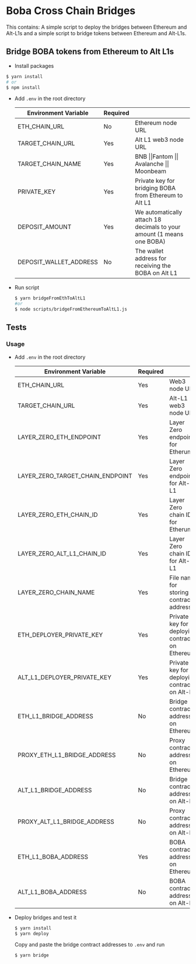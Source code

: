 # Boba Cross Chain Bridges

This contains: A simple script to deploy the bridges between Ethereum and Alt-L1s and a simple script to bridge tokens between Ethereum and Alt-L1s.

## Bridge BOBA tokens from Ethereum to Alt L1s

* Install packages

```bash
$ yarn install
# or 
$ npm install
```

* Add `.env` in the root directory

  | Environment Variable   | Required |                                                              |
  | ---------------------- | -------- | ------------------------------------------------------------ |
  | ETH_CHAIN_URL          | No       | Ethereum node URL                                            |
  | TARGET_CHAIN_URL       | Yes      | Alt L1 web3 node URL                                         |
  | TARGET_CHAIN_NAME      | Yes      | BNB \|\|Fantom \|\| Avalanche \|\| Moonbeam                  |
  | PRIVATE_KEY            | Yes      | Private key for bridging BOBA from Ethereum to Alt L1        |
  | DEPOSIT_AMOUNT         | Yes      | We automatically attach 18 decimals to your amount (1 means one BOBA) |
  | DEPOSIT_WALLET_ADDRESS | No       | The wallet address for receiving the BOBA on Alt L1          |

* Run script

  ```bash
  $ yarn bridgeFromEthToAltL1
  #or
  $ node scripts/bridgeFromEthereumToAltL1.js
  ```

## Tests

### Usage

* Add `.env` in the root directory

  | Environment Variable             | Required |                                                 |
  | -------------------------------- | -------- | ----------------------------------------------- |
  | ETH_CHAIN_URL                    | Yes      | Web3 node URL                                   |
  | TARGET_CHAIN_URL                 | Yes      | Alt-L1 web3 node URL                            |
  | LAYER_ZERO_ETH_ENDPOINT          | Yes      | Layer Zero endpoint for Etherum                 |
  | LAYER_ZERO_TARGET_CHAIN_ENDPOINT | Yes      | Layer Zero endpoint for Alt-L1                  |
  | LAYER_ZERO_ETH_CHAIN_ID          | Yes      | Layer Zero chain ID for Etherum                 |
  | LAYER_ZERO_ALT_L1_CHAIN_ID       | Yes      | Layer Zero chain ID for Alt-L1                  |
  | LAYER_ZERO_CHAIN_NAME            | Yes      | File name for storing contract address          |
  | ETH_DEPLOYER_PRIVATE_KEY         | Yes      | Private key for deploying contracts on Ethereum |
  | ALT_L1_DEPLOYER_PRIVATE_KEY      | Yes      | Private key for deploying contracts on Alt-L1   |
  | ETH_L1_BRIDGE_ADDRESS            | No       | Bridge contract address on Ethereum             |
  | PROXY_ETH_L1_BRIDGE_ADDRESS      | No       | Proxy contract address on Ethereum              |
  | ALT_L1_BRIDGE_ADDRESS            | No       | Bridge contract address on Alt-L1               |
  | PROXY_ALT_L1_BRIDGE_ADDRESS      | No       | Proxy contract address on Alt-L1                |
  | ETH_L1_BOBA_ADDRESS              | Yes      | BOBA contract address on Ethereum               |
  | ALT_L1_BOBA_ADDRESS              | No       | BOBA contract address on Alt-L1                 |

* Deploy bridges and test it

  ```bash
  $ yarn install
  $ yarn deploy
  ```

  Copy and paste the bridge contract addresses to `.env` and run 

  ```javascript
  $ yarn bridge
  ```

  